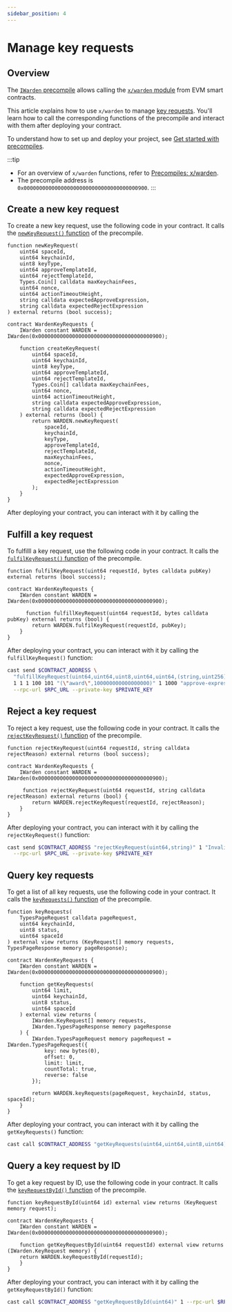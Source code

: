 ```yaml
---
sidebar_position: 4
---
```


# Manage key requests

## Overview

The [`IWarden` precompile](https://github.com/warden-protocol/wardenprotocol/blob/v0.6.3/precompiles/warden/IWarden.sol) allows calling the [`x/warden` module](/learn/warden-protocol-modules/x-warden) from EVM smart contracts.

This article explains how to use `x/warden` to manage [key requests](/learn/glossary#key-request). You'll learn how to call the corresponding functions of the precompile and interact with them after deploying your contract.

To understand how to set up and deploy your project, see [Get started with precompiles](../get-started-with-precompiles).

:::tip
- For an overview of `x/warden` functions, refer to [Precompiles: x/warden](../../precompiles/x-warden#key-requests).
- The precompile address is `0x0000000000000000000000000000000000000900`.
:::

## Create a new key request

To create a new key request, use the following code in your contract. It calls the [`newKeyRequest()` function](../../precompiles/x-warden#create-a-new-key-request) of the precompile.

```solidity
function newKeyRequest(
    uint64 spaceId,
    uint64 keychainId,
    uint8 keyType,
    uint64 approveTemplateId,
    uint64 rejectTemplateId,
    Types.Coin[] calldata maxKeychainFees,
    uint64 nonce,
    uint64 actionTimeoutHeight,
    string calldata expectedApproveExpression,
    string calldata expectedRejectExpression
) external returns (bool success);

contract WardenKeyRequests {
    IWarden constant WARDEN = IWarden(0x0000000000000000000000000000000000000900);

    function createKeyRequest(
        uint64 spaceId,
        uint64 keychainId,
        uint8 keyType,
        uint64 approveTemplateId,
        uint64 rejectTemplateId,
        Types.Coin[] calldata maxKeychainFees,
        uint64 nonce,
        uint64 actionTimeoutHeight,
        string calldata expectedApproveExpression,
        string calldata expectedRejectExpression
    ) external returns (bool) {
        return WARDEN.newKeyRequest(
            spaceId,
            keychainId,
            keyType,
            approveTemplateId,
            rejectTemplateId,
            maxKeychainFees,
            nonce,
            actionTimeoutHeight,
            expectedApproveExpression,
            expectedRejectExpression
        );
    }
}
```

After deploying your contract, you can interact with it by calling the 

## Fulfill a key request

To fulfilll a key request, use the following code in your contract. It calls the [`fulfilKeyRequest()` function](../../precompiles/x-warden#fulfill-a-key-request) of the precompile.

```solidity
function fulfilKeyRequest(uint64 requestId, bytes calldata pubKey) external returns (bool success);

contract WardenKeyRequests {
    IWarden constant WARDEN = IWarden(0x0000000000000000000000000000000000000900);

      function fulfillKeyRequest(uint64 requestId, bytes calldata pubKey) external returns (bool) {
        return WARDEN.fulfilKeyRequest(requestId, pubKey);
    }
}
```

After deploying your contract, you can interact with it by calling the `fulfillKeyRequest()` function:

```bash
cast send $CONTRACT_ADDRESS \
  "fulfillKeyRequest(uint64,uint64,uint8,uint64,uint64,(string,uint256)[],uint64,uint64,string,string)" \
  1 1 1 100 101 "(\"award\",100000000000000000)" 1 1000 "approve-expression" "reject-expression" \
  --rpc-url $RPC_URL --private-key $PRIVATE_KEY
```

## Reject a key request

To reject a key request, use the following code in your contract. It calls the [`rejectKeyRequest()` function](../../precompiles/x-warden#reject-a-key-request) of the precompile.

```solidity
function rejectKeyRequest(uint64 requestId, string calldata rejectReason) external returns (bool success);

contract WardenKeyRequests {
    IWarden constant WARDEN = IWarden(0x0000000000000000000000000000000000000900);

     function rejectKeyRequest(uint64 requestId, string calldata rejectReason) external returns (bool) {
        return WARDEN.rejectKeyRequest(requestId, rejectReason);
    }
}
```

After deploying your contract, you can interact with it by calling the `rejectKeyRequest()` function:

```bash
cast send $CONTRACT_ADDRESS "rejectKeyRequest(uint64,string)" 1 "Invalid key format" \
  --rpc-url $RPC_URL --private-key $PRIVATE_KEY
```

## Query key requests

To get a list of all key requests, use the following code in your contract. It calls the [`keyRequests()` function](../../precompiles/x-warden#query-key-requests) of the precompile.

```solidity
function keyRequests(
    TypesPageRequest calldata pageRequest,
    uint64 keychainId,
    uint8 status,
    uint64 spaceId
) external view returns (KeyRequest[] memory requests, TypesPageResponse memory pageResponse);

contract WardenKeyRequests {
    IWarden constant WARDEN = IWarden(0x0000000000000000000000000000000000000900);

    function getKeyRequests(
        uint64 limit,
        uint64 keychainId,
        uint8 status,
        uint64 spaceId
    ) external view returns (
        IWarden.KeyRequest[] memory requests,
        IWarden.TypesPageResponse memory pageResponse
    ) {
        IWarden.TypesPageRequest memory pageRequest = IWarden.TypesPageRequest({
            key: new bytes(0),
            offset: 0,
            limit: limit,
            countTotal: true,
            reverse: false
        });

        return WARDEN.keyRequests(pageRequest, keychainId, status, spaceId);
    }
}
```

After deploying your contract, you can interact with it by calling the `getKeyRequests()` function:

```bash
cast call $CONTRACT_ADDRESS "getKeyRequests(uint64,uint64,uint8,uint64)" 10 1 1 1 --rpc-url $RPC_URL
```

## Query a key request by ID

To get a key request by ID, use the following code in your contract. It calls the [`keyRequestById()` function](../../precompiles/x-warden#query-a-key-request-by-id) of the precompile.

```solidity
function keyRequestById(uint64 id) external view returns (KeyRequest memory request);

contract WardenKeyRequests {
    IWarden constant WARDEN = IWarden(0x0000000000000000000000000000000000000900);

    function getKeyRequestById(uint64 requestId) external view returns (IWarden.KeyRequest memory) {
    return WARDEN.keyRequestById(requestId);
    }
}
```

After deploying your contract, you can interact with it by calling the `getKeyRequestById()` function:

```bash
cast call $CONTRACT_ADDRESS "getKeyRequestById(uint64)" 1 --rpc-url $RPC_URL
```
